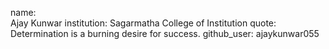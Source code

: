 name:			
Ajay Kunwar
institution:
Sagarmatha College of Institution
quote:
Determination is a burning desire for success.
github_user: 
ajaykunwar055
